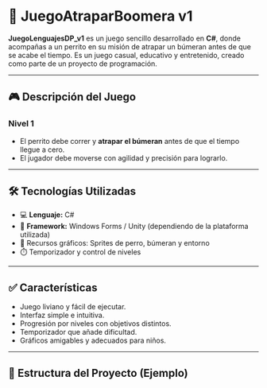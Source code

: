 # 🐶 JuegoAtraparBoomera v1

**JuegoLenguajesDP_v1** es un juego sencillo desarrollado en **C#**, donde acompañas a un perrito en su misión de atrapar un búmeran antes de que se acabe el tiempo. Es un juego casual, educativo y entretenido, creado como parte de un proyecto de programación.

---

## 🎮 Descripción del Juego

### Nivel 1
- El perrito debe correr y **atrapar el búmeran** antes de que el tiempo llegue a cero.
- El jugador debe moverse con agilidad y precisión para lograrlo.

---

## 🛠️ Tecnologías Utilizadas

- 💻 **Lenguaje:** C#
- 🧩 **Framework:** Windows Forms / Unity (dependiendo de la plataforma utilizada)
- 🎨 Recursos gráficos: Sprites de perro, búmeran y entorno
- ⏱️ Temporizador y control de niveles

---

## ✅ Características

- Juego liviano y fácil de ejecutar.
- Interfaz simple e intuitiva.
- Progresión por niveles con objetivos distintos.
- Temporizador que añade dificultad.
- Gráficos amigables y adecuados para niños.

---

## 📁 Estructura del Proyecto (Ejemplo)


